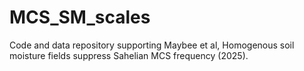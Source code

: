 # MCS_SM_scales
Code and data repository supporting Maybee et al, Homogenous soil moisture fields suppress Sahelian MCS frequency (2025).
